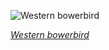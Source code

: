 
![Western bowerbird](https://upload.wikimedia.org/wikipedia/commons/thumb/a/a0/Western_Bowerbird_0A2A0436.jpg/600px-Western_Bowerbird_0A2A0436.jpg)

*[Western bowerbird](https://wikipedia.org/wiki/File:Western_Bowerbird_0A2A0436.jpg)*

